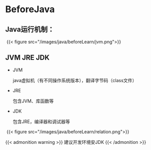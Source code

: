 # BeforeJava


## Java运行机制：

​	{{< figure src="/images/java/beforeLearn/jvm.png">}}

## JVM  JRE  JDK

- JVM

  java虚拟机（有不同操作系统版本），翻译字节码（class文件）

- JRE

  包含JVM、库函数等

- JDK

  包含JRE，编译器和调试器等

​	{{< figure src="/images/java/beforeLearn/relation.png">}}

{{< admonition warning >}}
建议开发环境安JDK
{{< /admonition >}}
